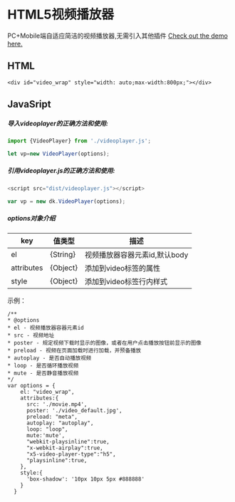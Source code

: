 # HTML5视频播放器

PC+Mobile端自适应简洁的视频播放器,无需引入其他插件
[Check out the demo here.](https://cengbin.github.io/html5-video-player/example/index.html)

## HTML
```
<div id="video_wrap" style="width: auto;max-width:800px;"></div>
```

## JavaSript

##### 导入videoplayer的正确方法和使用:
```js
import {VideoPlayer} from './videoplayer.js';

let vp=new VideoPlayer(options);
```

##### 引用videoplayer.js的正确方法和使用:
```js
<script src="dist/videoplayer.js"></script>

var vp = new dk.VideoPlayer(options);
```

##### options对象介绍

| key | 值类型 | 描述|
| ------ | ------ | ------ |
| el | {String} | 视频播放器容器元素id,默认body |
| attributes | {Object} | 添加到video标签的属性 |
| style | {Object} | 添加到video标签行内样式 |

示例：

```
/**
* @options
* el - 视频播放器容器元素id
* src - 视频地址
* poster - 规定视频下载时显示的图像，或者在用户点击播放按钮前显示的图像
* preload - 视频在页面加载时进行加载，并预备播放
* autoplay - 是否自动播放视频
* loop - 是否循环播放视频
* mute - 是否静音播放视频
*/
var options = {
    el: "video_wrap",
    attributes:{
      src: './movie.mp4',
      poster: './video_default.jpg',
      preload: "meta",
      autoplay: "autoplay",
      loop: "loop",
      mute:'mute',
      "webkit-playsinline":true,
      "x-webkit-airplay":true,
      "x5-video-player-type":"h5",
      "playsinline":true,
    },
    style:{
      'box-shadow': '10px 10px 5px #888888'
    }
  }
```

